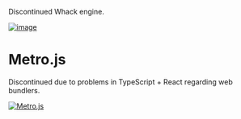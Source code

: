 Discontinued Whack engine.

[![image](https://github.com/user-attachments/assets/b68b9966-c9db-4d8f-9c13-10219a9e9963)](https://github.com/jetenginex)

# Metro.js

Discontinued due to problems in TypeScript + React regarding web bundlers.

[![Metro.js](https://github.com/user-attachments/assets/d4c6cf5f-0538-45d3-8450-e4d77eb8b29a)](https://github.com/hydroperx/metro.js)
